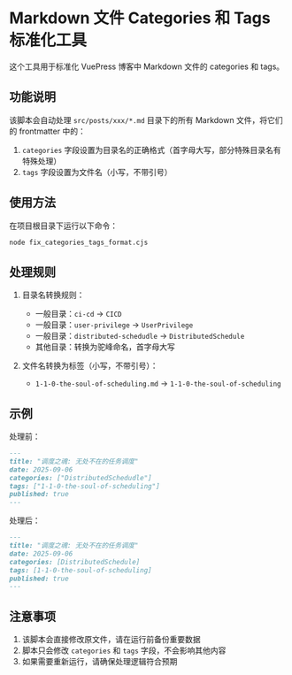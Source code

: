 # Markdown 文件 Categories 和 Tags 标准化工具

这个工具用于标准化 VuePress 博客中 Markdown 文件的 categories 和 tags。

## 功能说明

该脚本会自动处理 `src/posts/xxx/*.md` 目录下的所有 Markdown 文件，将它们的 frontmatter 中的：

1. `categories` 字段设置为目录名的正确格式（首字母大写，部分特殊目录名有特殊处理）
2. `tags` 字段设置为文件名（小写，不带引号）

## 使用方法

在项目根目录下运行以下命令：

```bash
node fix_categories_tags_format.cjs
```

## 处理规则

1. 目录名转换规则：
   - 一般目录：`ci-cd` → `CICD`
   - 一般目录：`user-privilege` → `UserPrivilege`
   - 一般目录：`distributed-schedudle` → `DistributedSchedule`
   - 其他目录：转换为驼峰命名，首字母大写

2. 文件名转换为标签（小写，不带引号）：
   - `1-1-0-the-soul-of-scheduling.md` → `1-1-0-the-soul-of-scheduling`

## 示例

处理前：
```markdown
---
title: "调度之魂: 无处不在的任务调度"
date: 2025-09-06
categories: ["DistributedSchedudle"]
tags: ["1-1-0-the-soul-of-scheduling"]
published: true
---
```

处理后：
```markdown
---
title: "调度之魂: 无处不在的任务调度"
date: 2025-09-06
categories: [DistributedSchedule]
tags: [1-1-0-the-soul-of-scheduling]
published: true
---
```

## 注意事项

1. 该脚本会直接修改原文件，请在运行前备份重要数据
2. 脚本只会修改 `categories` 和 `tags` 字段，不会影响其他内容
3. 如果需要重新运行，请确保处理逻辑符合预期